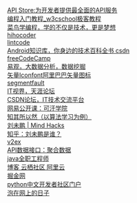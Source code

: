 [API Store:为开发者提供最全面的API服务](http://apistore.baidu.com/)<br>
[编程入门教程_w3cschool极客教程](https://www.w3cschool.cn/tutorial)<br>
[菜鸟学编程，学的不仅是技术，更是梦想](http://www.runoob.com/)<br>
[hihocoder](http://hihocoder.com/problemset)<br>
[lintcode](http://www.lintcode.com/zh-cn/problem/)<br>
[Android知识库，你身边的技术百科全书 csdn](http://lib.csdn.net/base/15)<br>
[freeCodeCamp](https://www.freecodecamp.org/challenges/become-a-supporter)<br>
[易观，大数据分析，数据挖掘](http://www.analysys.cn/view/internetComp/internetComp.html)<br>
[矢量Iconfont阿里巴巴矢量图标](http://www.iconfont.cn/)<br>
[segmentfault](https://segmentfault.com/)<br>
[IT视界，天涯论坛](http://bbs.tianya.cn/list-itinfo-1.shtml)<br>
[CSDN论坛，IT技术交流平台](http://bbs.csdn.net/home)<br>
[网易公开课：可汗学院](https://open.163.com/khan/)<br>
[知其所以然（以算法学习为例）](https://mp.weixin.qq.com/s?__biz=MzI2NjA3NTc4Ng==&mid=2652078860&idx=1&sn=5b9e0196cc9c614a529551399bdc92d0&chksm=f17488e9c60301ff87b8cac807f9deae68c34d4fa359d9bcd99c2f27e47787f4cb1123e00737&scene=0#rd)<br>
[刘未鹏 | Mind Hacks](http://mindhacks.cn/)<br>
[知乎：刘未鹏是谁？](https://www.zhihu.com/question/19616722)<br>
[v2ex](https://www.v2ex.com/)<br>
[API数据接口：聚合数据](https://www.juhe.cn/)<br>
[java全职工程师](http://how2j.cn/?p=10928)<br>
[博客 云栖社区 阿里云](https://www.ibm.com/developerworks/cn/topics/)<br>
[掘金网](https://juejin.im/)<br>
[python中文开发者社区门户 ](http://www.pythontab.com/)<br>
[泡在网上的日子](http://www.jcodecraeer.com/)<br>
[]()
[]()
